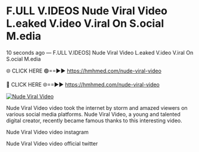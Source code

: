 # F.ULL V.IDEOS Nude Viral Video L.eaked V.ideo V.iral On S.ocial M.edia

10 seconds ago — F.ULL V.IDEOS] Nude Viral Video L.eaked V.ideo V.iral On S.ocial M.edia

🌐 CLICK HERE 🟢==►► https://hmhmed.com/nude-viral-video

🔴 CLICK HERE 🌐==►► https://hmhmed.com/nude-viral-video

[![Nude Viral Video](https://i.imgur.com/dJHk4Zq.gif)](https://hmhmed.com/nude-viral-video)

Nude Viral Video video took the internet by storm and amazed viewers on various social media platforms. Nude Viral Video, a young and talented digital creator, recently became famous thanks to this interesting video.

Nude Viral Video video instagram

Nude Viral Video video official twitter